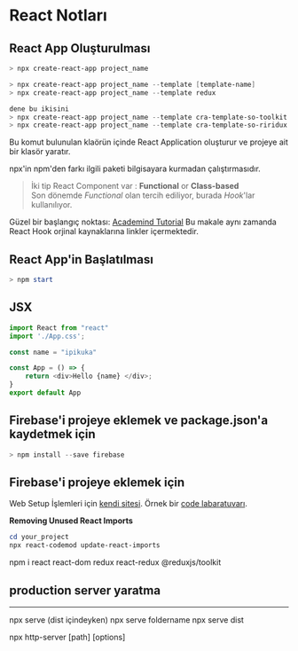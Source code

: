 # React Notları


## React App Oluşturulması
```powershell
> npx create-react-app project_name

> npx create-react-app project_name --template [template-name]
> npx create-react-app project_name --template redux

dene bu ikisini
> npx create-react-app project_name --template cra-template-so-toolkit
> npx create-react-app project_name --template cra-template-so-riridux
```
Bu komut bulunulan klaörün içinde React Application oluşturur ve projeye ait bir klasör yaratır.

npx'in npm'den farkı ilgili paketi bilgisayara kurmadan çalıştırmasıdır.

> İki tip React Component var : **Functional** or **Class-based**<br>
> Son dönemde *Functional* olan tercih ediliyor, burada *Hook*'lar kullanılıyor.

Güzel bir başlangıç noktası: [Academind Tutorial](https://academind.com/learn/react/react-hooks-introduction/) Bu makale aynı zamanda React Hook orjinal kaynaklarına linkler içermektedir.

## React App'in Başlatılması
```powershell
> npm start
```

## JSX
```javascript
import React from "react"
import './App.css';

const name = "ipikuka"

const App = () => {
    return <div>Hello {name} </div>;
}
export default App
```

## Firebase'i projeye eklemek ve package.json'a kaydetmek için
```powershell
> npm install --save firebase
```

## Firebase'i projeye eklemek için
Web Setup İşlemleri için [kendi sitesi](https://firebase.google.com/docs/web/setup).
Örnek bir [code labaratuvarı]().

**Removing Unused React Imports**
```powershell
cd your_project
npx react-codemod update-react-imports
```


npm i react react-dom redux react-redux @reduxjs/toolkit


## production server yaratma
--------------
npx serve (dist içindeyken)
npx serve foldername
npx serve dist

npx http-server [path] [options]